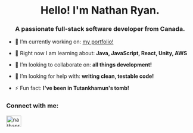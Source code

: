 <h1 align="center">Hello! I'm Nathan Ryan.</h1>
<h3 align="center">A passionate full-stack software developer from Canada.</h3>

- 🔭 I’m currently working on: [my portfolio!](https://portfoliodemo.github.io)

- 🌱 Right now I am learning about: **Java, JavaScript, React, Unity, AWS**

- 👀 I’m looking to collaborate on: **all things development!**

- 🤝 I’m looking for help with: **writing clean, testable code!**

- ⚡ Fun fact: **I've been in Tutankhamun's tomb!**

<h3 align="left">Connect with me:</h3>
<p align="left">
<a href="https://linkedin.com/in/nathanryanit" target="blank"><img align="center" src="https://raw.githubusercontent.com/rahuldkjain/github-profile-readme-generator/master/src/images/icons/Social/linked-in-alt.svg" alt="nathanryanit" height="30" width="40" /></a>
</p>

<!-- - 👋 Hi, I’m @portfoliodemo
- 👀 I’m interested in ...
- 🌱 I’m currently learning ...
- 💞️ I’m looking to collaborate on ...
- 📫 How to reach me ...

portfoliodemo/portfoliodemo is a ✨ special ✨ repository because its `README.md` (this file) appears on your GitHub profile.
You can click the Preview link to take a look at your changes.
- -->
